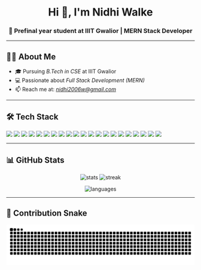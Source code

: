 <!-- Profile Header -->
<h1 align="center">Hi 👋, I'm Nidhi Walke</h1>
<h3 align="center">🚀 Prefinal year student at IIIT Gwalior | MERN Stack Developer </h3>

---

<!-- About Section -->
## 👩‍💻 About Me
- 🎓 Pursuing *B.Tech in CSE* at IIIT Gwalior  
- 💻 Passionate about *Full Stack Development (MERN)*
- 📫 Reach me at: *nidhi2006w@gmail.com*  

---

<!-- Tech Stack -->
## 🛠 Tech Stack
<p>
 <img src="https://img.shields.io/badge/C++-00599C?style=for-the-badge&logo=c%2B%2B&logoColor=white"/>
<img src="https://img.shields.io/badge/C-A8B9CC?style=for-the-badge&logo=c&logoColor=white"/>
<img src="https://img.shields.io/badge/JavaScript-F7DF1E?style=for-the-badge&logo=javascript&logoColor=black"/>
<img src="https://img.shields.io/badge/React-20232A?style=for-the-badge&logo=react&logoColor=61DAFB"/>
<img src="https://img.shields.io/badge/Node.js-339933?style=for-the-badge&logo=nodedotjs&logoColor=white"/>
<img src="https://img.shields.io/badge/Express.js-000000?style=for-the-badge&logo=express&logoColor=white"/>
<img src="https://img.shields.io/badge/MongoDB-4EA94B?style=for-the-badge&logo=mongodb&logoColor=white"/>
<img src="https://img.shields.io/badge/TailwindCSS-38B2AC?style=for-the-badge&logo=tailwind-css&logoColor=white"/>
<img src="https://img.shields.io/badge/Vite-646CFF?style=for-the-badge&logo=vite&logoColor=white"/>
<img src="https://img.shields.io/badge/HTML5-E34F26?style=for-the-badge&logo=html5&logoColor=white"/>
<img src="https://img.shields.io/badge/CSS3-1572B6?style=for-the-badge&logo=css3&logoColor=white"/>
<img src="https://img.shields.io/badge/REST%20API-02569B?style=for-the-badge&logo=fastapi&logoColor=white"/>
<img src="https://img.shields.io/badge/Socket.IO-010101?style=for-the-badge&logo=socketdotio&logoColor=white"/>
<img src="https://img.shields.io/badge/MySQL-4479A1?style=for-the-badge&logo=mysql&logoColor=white"/>
<img src="https://img.shields.io/badge/Git-F05032?style=for-the-badge&logo=git&logoColor=white"/>
<img src="https://img.shields.io/badge/GitHub-181717?style=for-the-badge&logo=github&logoColor=white"/>
<img src="https://img.shields.io/badge/Postman-FF6C37?style=for-the-badge&logo=postman&logoColor=white"/>
<img src="https://img.shields.io/badge/VS%20Code-0078D4?style=for-the-badge&logo=visual-studio-code&logoColor=white"/>
<img src="https://img.shields.io/badge/Vercel-000000?style=for-the-badge&logo=vercel&logoColor=white"/>
<img src="https://img.shields.io/badge/Render-46E3B7?style=for-the-badge&logo=render&logoColor=white"/>
<img src="https://img.shields.io/badge/MongoDB%20Atlas-47A248?style=for-the-badge&logo=mongodb&logoColor=white"/>



</p>

---

<!-- GitHub Stats -->
## 📊 GitHub Stats
<p align="center">
  <img src="https://github-readme-stats.vercel.app/api?username=26nidhi&show_icons=true&theme=radical" alt="stats" />
  <img src="https://github-readme-streak-stats.herokuapp.com/?user=26nidhi&theme=radical" alt="streak" />
</p>

<p align="center">
  <img src="https://github-readme-stats.vercel.app/api/top-langs/?username=26nidhi&layout=compact&theme=radical" alt="languages" />
</p>


---
## 🐍 Contribution Snake
<picture>
  <source media="(prefers-color-scheme: dark)" srcset="https://raw.githubusercontent.com/26nidhi/26nidhi/output/snake-dark.svg" />
  <source media="(prefers-color-scheme: light)" srcset="https://raw.githubusercontent.com/26nidhi/26nidhi/output/snake.svg" />
  <img alt="github contribution snake" src="https://raw.githubusercontent.com/26nidhi/26nidhi/output/snake.svg" />
</picture>
